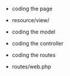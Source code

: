* coding the page
- resource/view/


* coding the model

* coding the controller

* coding the routes
- routes/web.php
